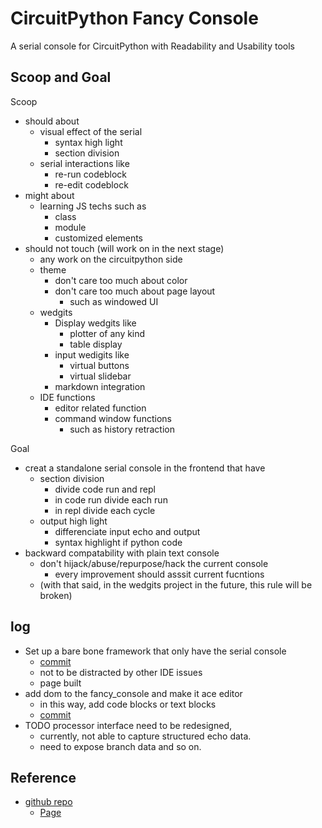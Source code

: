 # CircuitPython Fancy Console
<!--
#javascript, #circuitpython, #IDE, #serial
-->
A serial console for CircuitPython with Readability and Usability tools

## Scoop and Goal
<!--
#20230212@date,
-->

Scoop
- should about
    - visual effect of the serial
        - syntax high light
        - section division
    - serial interactions like
        - re-run codeblock
        - re-edit codeblock
- might about
    - learning JS techs such as
        - class
        - module
        - customized elements
- should not touch (will work on in the next stage)
    - any work on the circuitpython side
    - theme
        - don't care too much about color
        - don't care too much about page layout
            - such as windowed UI
    - wedgits
        - Display wedgits like
            - plotter of any kind
            - table display
        - input wedigits like
            - virtual buttons
            - virtual slidebar
        - markdown integration
    - IDE functions
        - editor related function
        - command window functions
            - such as history retraction

Goal
- creat a standalone serial console in the frontend that have
    - section division
        - divide code run and repl
        - in code run divide each run
        - in repl divide each cycle
    - output high light
        - differenciate input echo and output
        - syntax highlight if python code
- backward compatability with plain text console
    - don't hijack/abuse/repurpose/hack the current console
        - every improvement should  asssit current fucntions
    - (with that said, in the wedgits project in the future, this rule will be broken)

## log

- Set up a bare bone framework that only have the serial console
    - [commit](https://github.com/urfdvw/CircuitPython-Fancy-Console/commit/3e25bd1e4697c622c26a8f8ab0110290ecf09eca)
    - not to be distracted by other IDE issues
    - page built
- add dom to the fancy_console and make it ace editor
    - in this way, add code blocks or text blocks
    - [commit](https://github.com/urfdvw/CircuitPython-Fancy-Console/commit/66d52bc69ec98f4a6b1d803af4a6d69a9f1f6972)
- TODO processor interface need to be redesigned,
    - currently, not able to capture structured echo data.
    - need to expose branch data and so on.


## Reference
- [github repo](https://github.com/urfdvw/CircuitPython-Fancy-Console)
    - [Page](https://urfdvw.github.io/CircuitPython-Fancy-Console/)